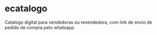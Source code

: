 # ecatalogo
Catalogo digital para vendedoras ou revendedora, com link de envio de pedido de compra pelo whatsapp 
